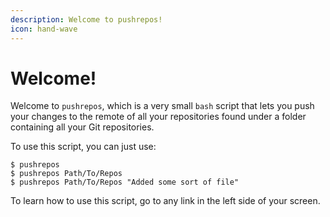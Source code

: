 ```yaml
---
description: Welcome to pushrepos!
icon: hand-wave
---
```


# Welcome!

Welcome to `pushrepos`, which is a very small `bash` script that lets you push your changes to the remote of all your repositories found under a folder containing all your Git repositories.

To use this script, you can just use:

```
$ pushrepos
$ pushrepos Path/To/Repos
$ pushrepos Path/To/Repos "Added some sort of file"
```

To learn how to use this script, go to any link in the left side of your screen.
